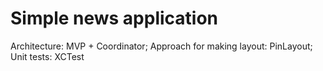 # Simple news application
Architecture: MVP + Coordinator;
Approach for making layout: PinLayout;
Unit tests: XCTest
